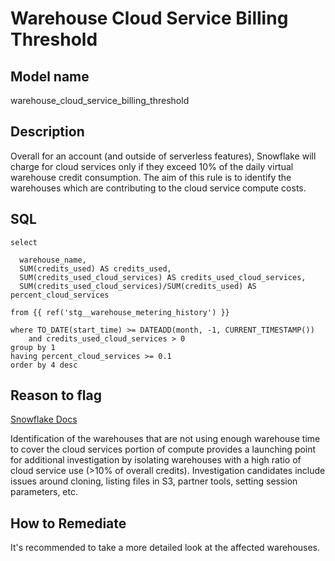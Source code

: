 # Warehouse Cloud Service Billing Threshold

## Model name

warehouse_cloud_service_billing_threshold

## Description

Overall for an account (and outside of serverless features), Snowflake will charge for cloud services only if they exceed 10% of the daily virtual warehouse credit consumption. The aim of this rule is to identify the warehouses which are contributing to the cloud service compute costs.

## SQL

```
select

  warehouse_name,
  SUM(credits_used) AS credits_used,
  SUM(credits_used_cloud_services) AS credits_used_cloud_services,
  SUM(credits_used_cloud_services)/SUM(credits_used) AS percent_cloud_services

from {{ ref('stg__warehouse_metering_history') }}

where TO_DATE(start_time) >= DATEADD(month, -1, CURRENT_TIMESTAMP())
    and credits_used_cloud_services > 0
group by 1
having percent_cloud_services >= 0.1
order by 4 desc
```

## Reason to flag

[Snowflake Docs](https://docs.snowflake.com/en/user-guide/cost-exploring-compute)

Identification of the warehouses that are not using enough warehouse time to cover the cloud services portion of compute provides a launching point for additional investigation by isolating warehouses with a high ratio of cloud service use (>10% of overall credits). Investigation candidates include issues around cloning, listing files in S3, partner tools, setting session parameters, etc.

## How to Remediate

It's recommended to take a more detailed look at the affected warehouses.

```
```